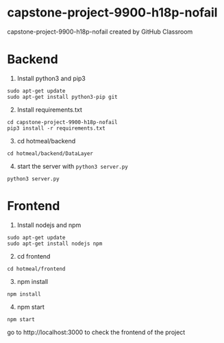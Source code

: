 # capstone-project-9900-h18p-nofail
capstone-project-9900-h18p-nofail created by GitHub Classroom
# Backend
1. Install python3 and pip3
```
sudo apt-get update
sudo apt-get install python3-pip git

```
2. Install requirements.txt
```
cd capstone-project-9900-h18p-nofail
pip3 install -r requirements.txt
```
3. cd hotmeal/backend
```
cd hotmeal/backend/DataLayer
```
4. start the server with `python3 server.py `
```
python3 server.py
```

# Frontend
1. Install nodejs and npm
```
sudo apt-get update
sudo apt-get install nodejs npm
```
2. cd frontend
```
cd hotmeal/frontend
```
3. npm install
```
npm install
```
4. npm start
```
npm start
```

go to http://localhost:3000 to check the frontend of the project
